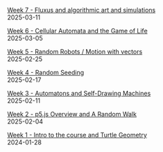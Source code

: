 [Week 7 - Fluxus and algorithmic art and simulations](fluxus/)  
2025-03-11  

[Week 6 - Cellular Automata and the Game of Life](game-of-life/)  
2025-03-05  

[Week 5 - Random Robots / Motion with vectors](robots-painting/)  
2025-02-25  

[Week 4 - Random Seeding](seeding/)  
2025-02-17  

[Week 3 - Automatons and Self-Drawing Machines](objects/)  
2025-02-11  

[Week 2 - p5.js Overview and A Random Walk](iceberg-walk/)  
2025-02-04  

[Week 1 - Intro to the course and Turtle Geometry](LOGO/)  
2024-01-28  

